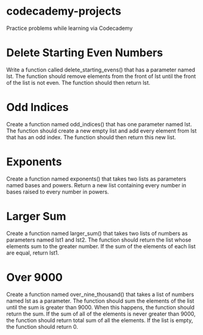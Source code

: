 # codecademy-projects
Practice problems while learning via Codecademy

# Delete Starting Even Numbers
Write a function called delete_starting_evens() that has a parameter named lst.
The function should remove elements from the front of lst until the front of the list is not even. 
The function should then return lst.

# Odd Indices
Create a function named odd_indices() that has one parameter named lst.
The function should create a new empty list and add every element from lst that has an odd index. 
The function should then return this new list.

# Exponents
Create a function named exponents() that takes two lists as parameters named bases and powers. 
Return a new list containing every number in bases raised to every number in powers.

# Larger Sum
Create a function named larger_sum() that takes two lists of numbers as parameters named lst1 and lst2.
The function should return the list whose elements sum to the greater number.
If the sum of the elements of each list are equal, return lst1.

# Over 9000
Create a function named over_nine_thousand() that takes a list of numbers named lst as a parameter.
The function should sum the elements of the list until the sum is greater than 9000. When this happens, 
the function should return the sum. If the sum of all of the elements is never greater than 9000, 
the function should return total sum of all the elements. If the list is empty, the function should return 0.

